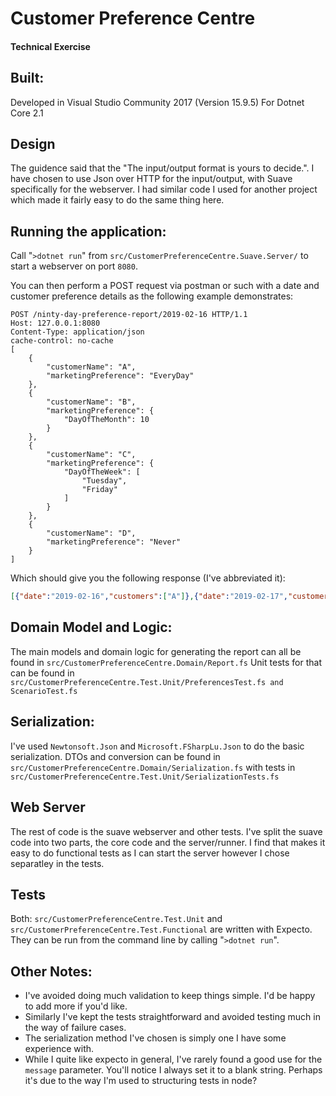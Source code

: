 # Customer Preference Centre
#### Technical Exercise

## Built:
Developed in Visual Studio Community 2017 (Version 15.9.5) For Dotnet Core 2.1

## Design
The guidence said that the "The input/output format is yours to decide.". I have chosen to use Json over HTTP for the input/output, with Suave specifically for the webserver. I had similar code I used for another project which made it fairly easy to do the same thing here.

## Running the application:
Call "`>dotnet run`" from `src/CustomerPreferenceCentre.Suave.Server/` to start a webserver on port `8080`.

You can then perform a POST request via postman or such with a date and customer preference details as the following example demonstrates:
```
POST /ninty-day-preference-report/2019-02-16 HTTP/1.1
Host: 127.0.0.1:8080
Content-Type: application/json
cache-control: no-cache
[
    {
        "customerName": "A",
        "marketingPreference": "EveryDay"
    },
    {
        "customerName": "B",
        "marketingPreference": {
            "DayOfTheMonth": 10
        }
    },
    {
        "customerName": "C",
        "marketingPreference": {
            "DayOfTheWeek": [
                "Tuesday",
                "Friday"
            ]
        }
    },
    {
        "customerName": "D",
        "marketingPreference": "Never"
    }
]
```

Which should give you the following response (I've abbreviated it):
```json
[{"date":"2019-02-16","customers":["A"]},{"date":"2019-02-17","customers":["A"]},{"date":"2019-02-18","customers":["A"]},{"date":"2019-02-19","customers":["A","C"]},{"date":"2019-02-20","customers":["A"]},{"date":"2019-02-21","customers":["A"]},{"date":"2019-02-22","customers":["A","C"]}, ....
```

## Domain Model and Logic:

The main models and domain logic for generating the report can all be found in `src/CustomerPreferenceCentre.Domain/Report.fs`
Unit tests for that can be found in `src/CustomerPreferenceCentre.Test.Unit/PreferencesTest.fs and ScenarioTest.fs`

## Serialization:

I've used `Newtonsoft.Json` and `Microsoft.FSharpLu.Json` to do the basic serialization. DTOs and conversion can be found in `src/CustomerPreferenceCentre.Domain/Serialization.fs` with tests in `src/CustomerPreferenceCentre.Test.Unit/SerializationTests.fs`

## Web Server

The rest of code is the suave webserver and other tests. I've split the suave code into two parts, the core code and the server/runner. I find that makes it easy to do functional tests as I can start the server however I chose separatley in the tests.

## Tests

Both:
`src/CustomerPreferenceCentre.Test.Unit` and
`src/CustomerPreferenceCentre.Test.Functional`
are written with Expecto.
They can be run from the command line by calling "`>dotnet run`".

## Other Notes:
* I've avoided doing much validation to keep things simple. I'd be happy to add more if you'd like.
* Similarly I've kept the tests straightforward and avoided testing much in the way of failure cases.
* The serialization method I've chosen is simply one I have some experience with.
* While I quite like expecto in general, I've rarely found a good use for the `message` parameter. You'll notice I always set it to a blank string. Perhaps it's due to the way I'm used to structuring tests in node?